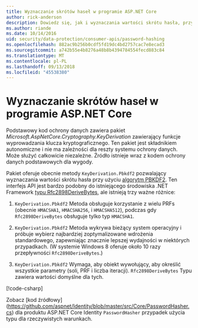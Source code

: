 ```yaml
---
title: Wyznaczanie skrótów haseł w programie ASP.NET Core
author: rick-anderson
description: Dowiedz się, jak i wyznaczania wartości skrótu hasła, przy użyciu interfejsów API do ochrony danych usługi ASP.NET Core.
ms.author: riande
ms.date: 10/14/2016
uid: security/data-protection/consumer-apis/password-hashing
ms.openlocfilehash: 882ac9b256b0cdf5fd19dc4bd2757cac7e8ecad3
ms.sourcegitcommit: a742b55e4b8276a48b8b4394784554fecd883c84
ms.translationtype: MT
ms.contentlocale: pl-PL
ms.lasthandoff: 09/13/2018
ms.locfileid: "45538380"
---
```

# <a name="hash-passwords-in-aspnet-core"></a>Wyznaczanie skrótów haseł w programie ASP.NET Core

Podstawowy kod ochrony danych zawiera pakiet *Microsoft.AspNetCore.Cryptography.KeyDerivation* zawierający funkcje wyprowadzania klucza kryptograficznego. Ten pakiet jest składnikiem autonomiczne i nie ma zależności dla reszty systemu ochrony danych. Może służyć całkowicie niezależne. Źródło istnieje wraz z kodem ochrony danych podstawowych dla wygody.

Pakiet oferuje obecnie metody `KeyDerivation.Pbkdf2` pozwalający wyznaczania wartości skrótu hasła przy użyciu [algorytm PBKDF2](https://tools.ietf.org/html/rfc2898#section-5.2). Ten interfejs API jest bardzo podobny do istniejącego środowiska .NET Framework [typu Rfc2898DeriveBytes](/dotnet/api/system.security.cryptography.rfc2898derivebytes), ale istnieją trzy ważne różnice:

1. `KeyDerivation.Pbkdf2` Metoda obsługuje korzystanie z wielu PRFs (obecnie `HMACSHA1`, `HMACSHA256`, i `HMACSHA512`), podczas gdy `Rfc2898DeriveBytes` obsługuje tylko typ `HMACSHA1`.

2. `KeyDerivation.Pbkdf2` Metoda wykrywa bieżący system operacyjny i próbuje wybierz najbardziej zoptymalizowane wdrożenia standardowego, zapewniając znacznie lepszej wydajności w niektórych przypadkach. (W systemie Windows 8 oferuje około 10 razy przepływności `Rfc2898DeriveBytes`.)

3. `KeyDerivation.Pbkdf2` Wymaga, aby obiekt wywołujący, aby określić wszystkie parametry (soli, PRF i liczba iteracji). `Rfc2898DeriveBytes` Typu zawiera wartości domyślne dla tych.

[!code-csharp[](password-hashing/samples/passwordhasher.cs)]

Zobacz [kod źródłowy] (https://github.com/aspnet/Identity/blob/master/src/Core/PasswordHasher.cs) dla produktu ASP.NET Core Identity `PasswordHasher` przypadek użycia typu dla rzeczywistych warunkach.
